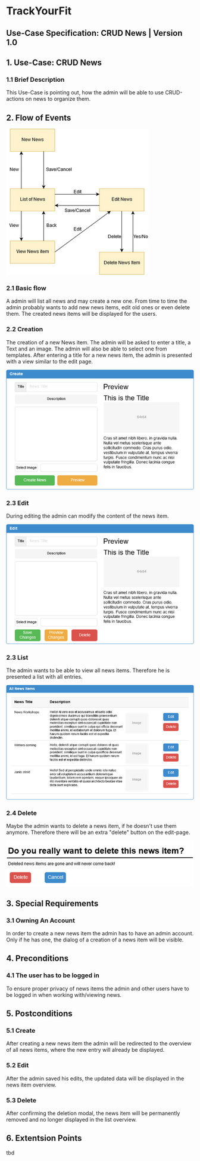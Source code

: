 # TrackYourFit
## Use-Case Specification: CRUD News | Version 1.0

## 1. Use-Case: CRUD News

### 1.1 Brief Description

This Use-Case is pointing out, how the admin will be able to use CRUD-actions on news to organize them.

## 2. Flow of Events

![AD_CRUD News](UC-Specification-CRUD-News.jpg)

### 2.1 Basic flow

A admin will list all news and may create a new one. From time to time the admin probably wants to add new news items, edit old ones or even delete them. The created news items will be displayed for the users.

### 2.2 Creation  

The creation of a new News item. The admin will be asked to enter a title, a Text and an image. The admin will also be able to select one from templates. After entering a title for a new news item, the admin is presented with a view similar to the edit page.

![crud_create](Pictures/Mockups/UC-News-Create.jpg)



### 2.3 Edit

During editing the admin can modify the content of the news item.

![crud_edit](Pictures/Mockups/UC-News-Edit.jpg)



### 2.3 List

The admin wants to be able to view all news items. Therefore he is presented a list with all entries.

![crud_list](Pictures/Mockups/UC-News-List.jpg)



### 2.4 Delete

Maybe the admin wants to delete a news item, if he doesn't use them anymore. Therefore there will be an extra "delete" button on the edit-page.

![crud_delete](Pictures/Mockups/UC-News-Delete.jpg)



## 3. Special Requirements

### 3.1 Owning An Account
        
In order to create a new news item the admin has to have an admin account. Only if he has one, the dialog of a creation of a news item will be visible.

## 4. Preconditions

### 4.1 The user has to be logged in

To ensure proper privacy of news items the admin and other users have to be logged in when working with/viewing news.

## 5. Postconditions

### 5.1 Create

After creating a new news item the admin will be redirected to the overview of all news items, where the new entry will already be displayed.

### 5.2 Edit

After the admin saved his edits, the updated data will be displayed in the news item overview.

### 5.3 Delete

After confirming the deletion modal, the news item will be permanently removed and no longer displayed in the list overview.

## 6. Extentsion Points

tbd
